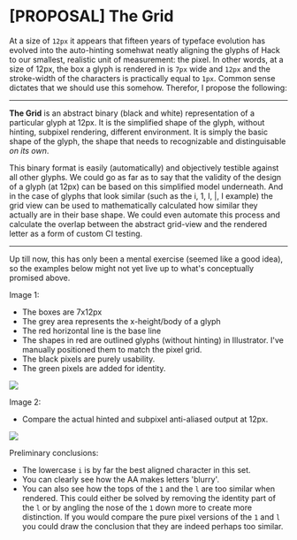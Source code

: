 # [PROPOSAL] The Grid

At a size of `12px` it appears that fifteen years of typeface evolution has evolved into the auto-hinting somehwat neatly aligning the glyphs of Hack to our smallest, realistic unit of measurement: the pixel. In other words, at a size of 12px, the box a glyph is rendered in is `7px` wide and `12px` and the stroke-width of the characters is practically equal to `1px`. Common sense dictates that we should use this somehow. Therefor, I propose the following:

---

**The Grid** is an abstract binary (black and white) representation of a particular glyph at 12px. It is the simplified shape of the glyph, without hinting, subpixel rendering, different environment. It is simply the basic shape of the glyph, the shape that needs to recognizable and distinguisable _on its own_.

This binary format is easily (automatically) and objectively testible against all other glyphs. We could go as far as to say that the validity of the design of a glyph (at 12px) can be based on this simplified model underneath. And in the case of glyphs that look similar (such as the i, 1, l, |, I example) the grid view can be used to mathematically calculated how similar they actually are in their base shape. We could even automate this process and calculate the overlap between the abstract grid-view and the rendered letter as a form of custom CI testing.

---

Up till now, this has only been a mental exercise (seemed like a good idea), so the examples below might not yet live up to what's conceptually promised above.

Image 1:
- The boxes are 7x12px
- The grey area represents the x-height/body of a glyph
- The red horizontal line is the base line
- The shapes in red are outlined glyphs (without hinting) in Illustrator. I've manually positioned them to match the pixel grid.
- The black pixels are purely usability.
- The green pixels are added for identity.

![](https://github.com/sf-playground/hack-usability/raw/master/images/example-1.png)

Image 2:
- Compare the actual hinted and subpixel anti-aliased output at 12px.

![](https://github.com/sf-playground/hack-usability/raw/master/images/example-2.png)

Preliminary conclusions:
- The lowercase `i` is by far the best aligned character in this set.
- You can clearly see how the AA makes letters 'blurry'.
- You can also see how the tops of the `1` and the `l` are too similar when rendered. This could either be solved by removing the identity part of the `l` or by angling the nose of the `1` down more to create more distinction. If you would compare the pure pixel versions of the `1` and `l` you could draw the conclusion that they are indeed perhaps too similar.
